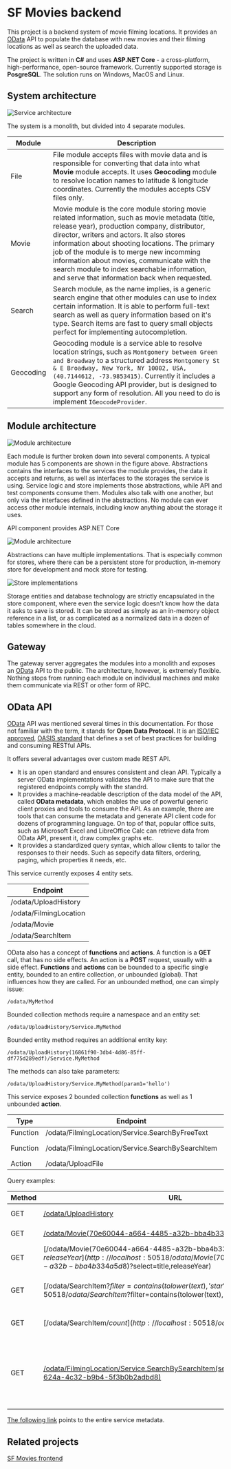 # SF Movies backend

This project is a backend system of movie filming locations. It provides an [OData](http://www.odata.org/) API to populate the database with new movies and their filming locations as well as search the uploaded data.

The project is written in **C#** and uses **ASP.NET Core** - a cross-platform, high-performance, open-source framework. Currently supported storage is **PosgreSQL**. The solution runs on Windows, MacOS and Linux.

## System architecture

![Service architecture](https://raw.githubusercontent.com/uber-asido/backend/8e81c22031143e80f349c10865465125a430d2ce/images/service-arch.png)

The system is a monolith, but divided into 4 separate modules.

Module | Description
--- | ---
File | File module accepts files with movie data and is responsible for converting that data into what **Movie** module accepts. It uses **Geocoding** module to resolve location names to latitude & longitude coordinates. Currently the modules accepts CSV files only.
Movie | Movie module is the core module storing movie related information, such as movie metadata (title, release year), production company, distributor, director, writers and actors. It also stores information about shooting locations. The primary job of the module is to merge new incomming information about movies, communicate with the search module to index searchable information, and serve that information back when requested.
Search | Search module, as the name implies, is a generic search engine that other modules can use to index certain information. It is able to perform full-text search as well as query information based on it's type. Search items are fast to query small objects perfect for implementing autocompletion.
Geocoding | Geocoding module is a service able to resolve location strings, such as `Montgomery between Green and Broadway` to a structured address `Montgomery St & E Broadway, New York, NY 10002, USA, (40.7144612, -73.9853415)`. Currently it includes a Google Geocoding API provider, but is designed to support any form of resolution. All you need to do is implement `IGeocodeProvider`.

## Module architecture

![Module architecture](https://raw.githubusercontent.com/uber-asido/backend/8e81c22031143e80f349c10865465125a430d2ce/images/module-arch.png)

Each module is further broken down into several components. A typical module has 5 components are shown in the figure above. Abstractions contains the interfaces to the services the module provides, the data it accepts and returns, as well as interfaces to the storages the service is using. Service logic and store implements those abstractions, while API and test components consume them. Modules also talk with one another, but only via the interfaces defined in the abstractions. No module can ever access other module internals, including know anything about the storage it uses.

API component provides ASP.NET Core 

![Module architecture](https://raw.githubusercontent.com/uber-asido/backend/52891e332f6b78de7d4ec2deab9e8d7d7265b6fd/images/store-arch.png)

Abstractions can have multiple implementations. That is especially common for stores, where there can be a persistent store for production, in-memory store for development and mock store for testing.

![Store implementations](https://raw.githubusercontent.com/uber-asido/backend/eab076130c41ba17a6e1dd64be98781b816d8c24/images/store-impl.png)

Storage entities and database technology are strictly encapsulated in the store component, where even the service logic doesn't know how the data it asks to save is stored. It can be stored as simply as an in-memory object reference in a list, or as complicated as a normalized data in a dozen of tables somewhere in the cloud.

## Gateway

The gateway server aggregates the modules into a monolith and exposes an [OData](http://www.odata.org/) API to the public. The architecture, however, is extremely flexible. Nothing stops from running each module on individual machines and make them communicate via REST or other form of RPC.

## OData API

[OData](http://www.odata.org/) API was mentioned several times in this documentation. For those not familiar with the term, it stands for **Open Data Protocol**. It is an [ISO/IEC approved](https://www.oasis-open.org/news/pr/iso-iec-jtc-1-approves-oasis-odata-standard-for-open-data-exchange), [OASIS standard](https://www.oasis-open.org/committees/tc_home.php?wg_abbrev=odata) that defines a set of best practices for building and consuming RESTful APIs.

It offers several advantages over custom made REST API.
* It is an open standard and ensures consistent and clean API. Typically a server OData implementations validates the API to make sure that the registered endpoints comply with the standrd.
* It provides a machine-readable description of the data model of the API, called **OData metadata**, which enables the use of powerful generic client proxies and tools to consume the API. As an example, there are tools that can consume the metadata and generate API client code for dozens of programming language. On top of that, popular office suits, such as Microsoft Excel and LibreOffice Calc can retrieve data from OData API, present it, draw complex graphs etc.
* It provides a standardized query syntax, which allow clients to tailor the responses to their needs. Such as sepecify data filters, ordering, paging, which properties it needs, etc.

This service currently exposes 4 entity sets.

| Endpoint |
| --- |
| /odata/UploadHistory | 
| /odata/FilmingLocation |
| /odata/Movie |
| /odata/SearchItem |

OData also has a concept of **functions** and **actions**. A function is a **GET** call, that has no side effects. An action is a **POST** request, usually with a side effect. **Functions** and **actions** can be bounded to a specific single entity, bounded to an entire collection, or unbounded (global). That influences how they are called. For an unbounded method, one can simply issue:

```/odata/MyMethod```

Bounded collection methods require a namespace and an entity set:

```/odata/UploadHistory/Service.MyMethod```

Bounded entity method requires an additional entity key:

```/odata/UploadHistory(16861f90-3db4-4d86-85ff-df775d289edf)/Service.MyMethod```

The methods can also take parameters:

```/odata/UploadHistory/Service.MyMethod(param1='hello')```

This service exposes 2 bounded collection **functions** as well as 1 unbounded **action**.

Type | Endpoint | Parameters
--- | --- | ---
Function | /odata/FilmingLocation/Service.SearchByFreeText | **string** text
Function | /odata/FilmingLocation/Service.SearchBySearchItem | **uuid** searchItemKey
Action | /odata/UploadFile | **stream** file

Query examples:

Method | URL | Description
--- | --- | ---
GET | [/odata/UploadHistory](http://localhost:50518/odata/UploadHistory) | List entire upload history.
GET | [/odata/Movie(70e60044-a664-4485-a32b-bba4b334a5d8)](http://localhost:50518/odata/Movie(70e60044-a664-4485-a32b-bba4b334a5d8)) | Get a specific movie.
GET | [/odata/Movie(70e60044-a664-4485-a32b-bba4b334a5d8)?$select=title,releaseYear](http://localhost:50518/odata/Movie(70e60044-a664-4485-a32b-bba4b334a5d8)?$select=title,releaseYear) | Get title and release year of a specific movie.
GET | [/odata/SearchItem?$filter=contains(tolower(text), 'star')](http://localhost:50518/odata/SearchItem?$filter=contains(tolower(text), 'star') | Get search results, where text contains substring `star`.
GET | [/odata/SearchItem/$count](http://localhost:50518/odata/SearchItem/$count) | Count search items in the index.
GET | [/odata/FilmingLocation/Service.SearchBySearchItem(searchItemKey=fb98aa60-624a-4c32-b9b4-5f3b0b2adbd8)](http://localhost:50518/odata/FilmingLocation/Service.SearchBySearchItem(searchItemKey=fb98aa60-624a-4c32-b9b4-5f3b0b2adbd8)) | Get filming locations for a movie, that is linked with a specific search item (such as selected autocompletion).

[The following link](http://localhost:50518/odata/$metadata) points to the entire service metadata.

## Related projects
[SF Movies frontend](https://github.com/uber-asido/frontend)
